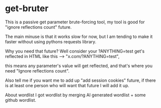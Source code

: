 # get-bruter
This is a passive get parameter brute-forcing tool,
my tool is good for "ignore reflections count" future.

The main minuse is that it works slow for now, but I am tending to make it faster without using pythons requests library.

Why you need that future?
Well consider your ?ANYTHING=test get's reflected in HTML like this --> "x.com/?ANYTHING=test", 

this means any parameter's value will get reflected, and that's where you need "Ignore reflections count".

Also tell me if you want me to add up 
"add session cookies" future, if there is at least one person who will want that future I will add it up.

About wordlist
I got wordlist by merging AI generated wordlist + some github wordlist.
